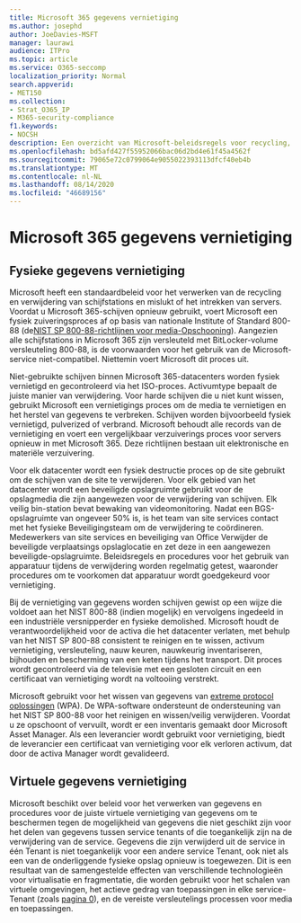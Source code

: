 ```yaml
---
title: Microsoft 365 gegevens vernietiging
ms.author: josephd
author: JoeDavies-MSFT
manager: laurawi
audience: ITPro
ms.topic: article
ms.service: O365-seccomp
localization_priority: Normal
search.appverid:
- MET150
ms.collection:
- Strat_O365_IP
- M365-security-compliance
f1.keywords:
- NOCSH
description: Een overzicht van Microsoft-beleidsregels voor recycling, verwijdering of vernietiging van Microsoft 365 datacenter-schijven en servers.
ms.openlocfilehash: bd5afd427f55952066bac06d2bd4e61f45a4562f
ms.sourcegitcommit: 79065e72c0799064e9055022393113dfcf40eb4b
ms.translationtype: MT
ms.contentlocale: nl-NL
ms.lasthandoff: 08/14/2020
ms.locfileid: "46689156"
---
```

# <a name="microsoft-365-data-destruction"></a>Microsoft 365 gegevens vernietiging

## <a name="physical-data-destruction"></a>Fysieke gegevens vernietiging

Microsoft heeft een standaardbeleid voor het verwerken van de recycling en verwijdering van schijfstations en mislukt of het intrekken van servers. Voordat u Microsoft 365-schijven opnieuw gebruikt, voert Microsoft een fysiek zuiveringsproces af op basis van nationale Institute of Standard 800-88 (de[NIST SP 800-88-richtlijnen voor media-Opschooning](https://nvlpubs.nist.gov/nistpubs/SpecialPublications/NIST.SP.800-88r1.pdf)). Aangezien alle schijfstations in Microsoft 365 zijn versleuteld met BitLocker-volume versleuteling 800-88, is de voorwaarden voor het gebruik van de Microsoft-service niet-compatibel. Niettemin voert Microsoft dit proces uit.

Niet-gebruikte schijven binnen Microsoft 365-datacenters worden fysiek vernietigd en gecontroleerd via het ISO-proces. Activumtype bepaalt de juiste manier van verwijdering. Voor harde schijven die u niet kunt wissen, gebruikt Microsoft een vernietigings proces om de media te vernietigen en het herstel van gegevens te verbreken. Schijven worden bijvoorbeeld fysiek vernietigd, pulverized of verbrand. Microsoft behoudt alle records van de vernietiging en voert een vergelijkbaar verzuiverings proces voor servers opnieuw in met Microsoft 365. Deze richtlijnen bestaan uit elektronische en materiële verzuivering.

Voor elk datacenter wordt een fysiek destructie proces op de site gebruikt om de schijven van de site te verwijderen. Voor elk gebied van het datacenter wordt een beveiligde opslagruimte gebruikt voor de opslagmedia die zijn aangewezen voor de verwijdering van schijven. Elk veilig bin-station bevat bewaking van videomonitoring. Nadat een BGS-opslagruimte van ongeveer 50% is, is het team van site services contact met het fysieke Beveiligingsteam om de verwijdering te coördineren. Medewerkers van site services en beveiliging van Office Verwijder de beveiligde verplaatsings opslaglocatie en zet deze in een aangewezen beveiligde-opslagruimte. Beleidsregels en procedures voor het gebruik van apparatuur tijdens de verwijdering worden regelmatig getest, waaronder procedures om te voorkomen dat apparatuur wordt goedgekeurd voor vernietiging.

Bij de vernietiging van gegevens worden schijven gewist op een wijze die voldoet aan het NIST 800-88 (indien mogelijk) en vervolgens ingedeeld in een industriële versnipperder en fysieke demolished. Microsoft houdt de verantwoordelijkheid voor de activa die het datacenter verlaten, met behulp van het NIST SP 800-88 consistent te reinigen en te wissen, activum vernietiging, versleuteling, nauw keuren, nauwkeurig inventariseren, bijhouden en bescherming van een keten tijdens het transport. Dit proces wordt gecontroleerd via de televisie met een gesloten circuit en een certificaat van vernietiging wordt na voltooiing verstrekt.

Microsoft gebruikt voor het wissen van gegevens van [extreme protocol oplossingen](https://www.enterprisedataerasure.com/) (WPA). De WPA-software ondersteunt de ondersteuning van het NIST SP 800-88 voor het reinigen en wissen/veilig verwijderen. Voordat u ze opschoont of vervuilt, wordt er een inventaris gemaakt door Microsoft Asset Manager. Als een leverancier wordt gebruikt voor vernietiging, biedt de leverancier een certificaat van vernietiging voor elk verloren activum, dat door de activa Manager wordt gevalideerd.

## <a name="virtual-data-destruction"></a>Virtuele gegevens vernietiging

Microsoft beschikt over beleid voor het verwerken van gegevens en procedures voor de juiste virtuele vernietiging van gegevens om te beschermen tegen de mogelijkheid van gegevens die niet geschikt zijn voor het delen van gegevens tussen service tenants of die toegankelijk zijn na de verwijdering van de service. Gegevens die zijn verwijderd uit de service in één Tenant is niet toegankelijk voor een andere service Tenant, ook niet als een van de onderliggende fysieke opslag opnieuw is toegewezen. Dit is een resultaat van de samengestelde effecten van verschillende technologieën voor virtualisatie en fragmentatie, die worden gebruikt voor het schalen van virtuele omgevingen, het actieve gedrag van toepassingen in elke service-Tenant (zoals [pagina 0](https://docs.microsoft.com/office365/securitycompliance/office-365-exchange-online-data-deletion#page-zeroing)), en de vereiste versleutelings processen voor media en toepassingen.